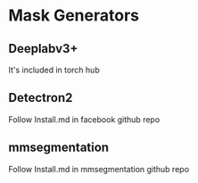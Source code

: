 # Mask Generators

## Deeplabv3+
It's included in torch hub

## Detectron2
Follow Install.md in facebook github repo

## mmsegmentation
Follow Install.md in mmsegmentation github repo